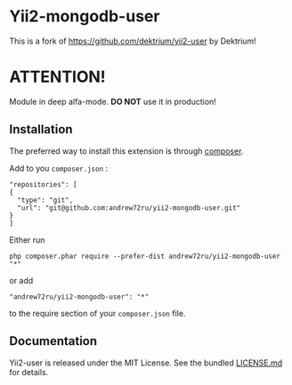 # Yii2-mongodb-user

This is a fork of https://github.com/dektrium/yii2-user by Dektrium!

# ATTENTION!

Module in deep alfa-mode. **DO NOT** use it in production!

Installation
------------

The preferred way to install this extension is through [composer](http://getcomposer.org/download/).

Add to you `composer.json` :

```
"repositories": [
{
  "type": "git",
  "url": "git@github.com:andrew72ru/yii2-mongodb-user.git"
}
]
```

Either run

```
php composer.phar require --prefer-dist andrew72ru/yii2-mongodb-user "*"
```

or add

```
"andrew72ru/yii2-mongodb-user": "*"
```

to the require section of your `composer.json` file.

## Documentation

Yii2-user is released under the MIT License. See the bundled [LICENSE.md](LICENSE.md)
for details.
